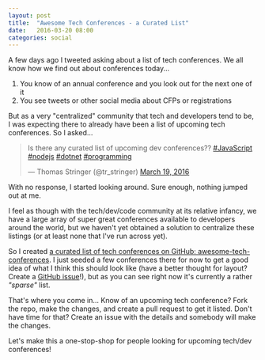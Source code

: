 ```yaml
---
layout: post
title:  "Awesome Tech Conferences - a Curated List"
date:   2016-03-20 08:00
categories: social 
---
```

A few days ago I tweeted asking about a list of tech conferences.  We all know how we find out about conferences today...
1. You know of an annual conference and you look out for the next one of it
2. You see tweets or other social media about CFPs or registrations

But as a very "centralized" community that tech and developers tend to be, I was expecting there to already have been a list of upcoming tech conferences.  So I asked...

<blockquote class="twitter-tweet" data-partner="tweetdeck"><p lang="en" dir="ltr">Is there any curated list of upcoming dev conferences?? <a href="https://twitter.com/hashtag/JavaScript?src=hash">#JavaScript</a> <a href="https://twitter.com/hashtag/nodejs?src=hash">#nodejs</a> <a href="https://twitter.com/hashtag/dotnet?src=hash">#dotnet</a> <a href="https://twitter.com/hashtag/programming?src=hash">#programming</a></p>&mdash; Thomas Stringer (@tr_stringer) <a href="https://twitter.com/tr_stringer/status/711247204292276224">March 19, 2016</a></blockquote>
<script async src="//platform.twitter.com/widgets.js" charset="utf-8"></script>

With no response, I started looking around.  Sure enough, nothing jumped out at me.

I feel as though with the tech/dev/code community at its relative infancy, we have a large array of super great conferences available to developers around the world, but we haven't yet obtained a solution to centralize these listings (or at least none that I've run across yet).

So I created [a curated list of tech conferences on GitHub:  awesome-tech-conferences](https://github.com/tstringer/awesome-tech-conferences).  I just seeded a few conferences there for now to get a good idea of what I think this should look like (have a better thought for layout?  Create a [GitHub issue](https://github.com/tstringer/awesome-tech-conferences/issues)!), but as you can see right now it's currently a rather *"sparse"* list.

That's where you come in... Know of an upcoming tech conference?  Fork the repo, make the changes, and create a pull request to get it listed.  Don't have time for that?  Create an issue with the details and somebody will make the changes.

Let's make this a one-stop-shop for people looking for upcoming tech/dev conferences!